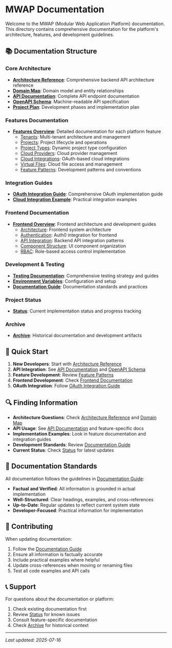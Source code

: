 # MWAP Documentation

Welcome to the MWAP (Modular Web Application Platform) documentation. This directory contains comprehensive documentation for the platform's architecture, features, and development guidelines.

## 📚 Documentation Structure

### Core Architecture
- **[Architecture Reference](./v3-architecture-reference.md)**: Comprehensive backend API architecture reference
- **[Domain Map](./v3-domainmap.md)**: Domain model and entity relationships
- **[API Documentation](./v3-api.md)**: Complete API endpoint documentation
- **[OpenAPI Schema](./v3-openAPI-schema.md)**: Machine-readable API specification
- **[Project Plan](./v3-plan.md)**: Development phases and implementation plan

### Features Documentation
- **[Features Overview](./features/)**: Detailed documentation for each platform feature
  - [Tenants](./features/tenants.md): Multi-tenant architecture and management
  - [Projects](./features/projects.md): Project lifecycle and operations
  - [Project Types](./features/project-types.md): Dynamic project type configuration
  - [Cloud Providers](./features/cloud-providers.md): Cloud provider management
  - [Cloud Integrations](./features/cloud-integrations.md): OAuth-based cloud integrations
  - [Virtual Files](./features/virtual-files.md): Cloud file access and management
  - [Feature Patterns](./features/feature-pattern.md): Development patterns and conventions

### Integration Guides
- **[OAuth Integration Guide](./integrations/oauth-guide.md)**: Comprehensive OAuth implementation guide
- **[Cloud Integration Example](./cloud-integration-example.md)**: Practical integration examples

### Frontend Documentation
- **[Frontend Overview](./frontend/)**: Frontend architecture and development guides
  - [Architecture](./frontend/architecture.md): Frontend system architecture
  - [Authentication](./frontend/authentication.md): Auth0 integration for frontend
  - [API Integration](./frontend/api-integration.md): Backend API integration patterns
  - [Component Structure](./frontend/component-structure.md): UI component organization
  - [RBAC](./frontend/rbac.md): Role-based access control implementation

### Development & Testing
- **[Testing Documentation](./testing/)**: Comprehensive testing strategy and guides
- **[Environment Variables](./environment/environment-variables.md)**: Configuration and setup
- **[Documentation Guide](./documentation-guide.md)**: Documentation standards and practices

### Project Status
- **[Status](./STATUS.md)**: Current implementation status and progress tracking

### Archive
- **[Archive](./archive/)**: Historical documentation and development artifacts

## 🚀 Quick Start

1. **New Developers**: Start with [Architecture Reference](./v3-architecture-reference.md)
2. **API Integration**: See [API Documentation](./v3-api.md) and [OpenAPI Schema](./v3-openAPI-schema.md)
3. **Feature Development**: Review [Feature Patterns](./features/feature-pattern.md)
4. **Frontend Development**: Check [Frontend Documentation](./frontend/)
5. **OAuth Integration**: Follow [OAuth Integration Guide](./integrations/oauth-guide.md)

## 🔍 Finding Information

- **Architecture Questions**: Check [Architecture Reference](./v3-architecture-reference.md) and [Domain Map](./v3-domainmap.md)
- **API Usage**: See [API Documentation](./v3-api.md) and feature-specific docs
- **Implementation Examples**: Look in feature documentation and integration guides
- **Development Standards**: Review [Documentation Guide](./documentation-guide.md)
- **Current Status**: Check [Status](./STATUS.md) for latest updates

## 📝 Documentation Standards

All documentation follows the guidelines in [Documentation Guide](./documentation-guide.md):

- **Factual and Verified**: All information is grounded in actual implementation
- **Well-Structured**: Clear headings, examples, and cross-references
- **Up-to-Date**: Regular updates to reflect current system state
- **Developer-Focused**: Practical information for implementation

## 🤝 Contributing

When updating documentation:

1. Follow the [Documentation Guide](./documentation-guide.md)
2. Ensure all information is factually accurate
3. Include practical examples where helpful
4. Update cross-references when moving or renaming files
5. Test all code examples and API calls

## 📞 Support

For questions about the documentation or platform:

1. Check existing documentation first
2. Review [Status](./STATUS.md) for known issues
3. Consult feature-specific documentation
4. Check [Archive](./archive/) for historical context

---
*Last updated: 2025-07-16*